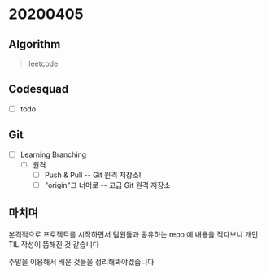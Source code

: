 # 20200405

## Algorithm

> leetcode

## Codesquad

- [ ] todo
  
## Git

- [ ] Learning Branching
  - [ ] 원격
    - [ ] Push & Pull -- Git 원격 저장소!
    - [ ] "origin"그 너머로 -- 고급 Git 원격 저장소

## 마치며

본격적으로 프로젝트를 시작하면서 팀원들과 공유하는 repo 에 내용을 적다보니 개인 TIL 작성이 뜸해진 것 같습니다

주말을 이용해서 배운 것들을 정리해봐야겠습니다
